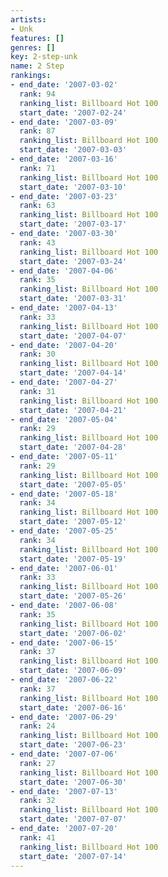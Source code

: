 ```yaml
---
artists:
- Unk
features: []
genres: []
key: 2-step-unk
name: 2 Step
rankings:
- end_date: '2007-03-02'
  rank: 94
  ranking_list: Billboard Hot 100
  start_date: '2007-02-24'
- end_date: '2007-03-09'
  rank: 87
  ranking_list: Billboard Hot 100
  start_date: '2007-03-03'
- end_date: '2007-03-16'
  rank: 71
  ranking_list: Billboard Hot 100
  start_date: '2007-03-10'
- end_date: '2007-03-23'
  rank: 63
  ranking_list: Billboard Hot 100
  start_date: '2007-03-17'
- end_date: '2007-03-30'
  rank: 43
  ranking_list: Billboard Hot 100
  start_date: '2007-03-24'
- end_date: '2007-04-06'
  rank: 35
  ranking_list: Billboard Hot 100
  start_date: '2007-03-31'
- end_date: '2007-04-13'
  rank: 33
  ranking_list: Billboard Hot 100
  start_date: '2007-04-07'
- end_date: '2007-04-20'
  rank: 30
  ranking_list: Billboard Hot 100
  start_date: '2007-04-14'
- end_date: '2007-04-27'
  rank: 31
  ranking_list: Billboard Hot 100
  start_date: '2007-04-21'
- end_date: '2007-05-04'
  rank: 29
  ranking_list: Billboard Hot 100
  start_date: '2007-04-28'
- end_date: '2007-05-11'
  rank: 29
  ranking_list: Billboard Hot 100
  start_date: '2007-05-05'
- end_date: '2007-05-18'
  rank: 34
  ranking_list: Billboard Hot 100
  start_date: '2007-05-12'
- end_date: '2007-05-25'
  rank: 34
  ranking_list: Billboard Hot 100
  start_date: '2007-05-19'
- end_date: '2007-06-01'
  rank: 33
  ranking_list: Billboard Hot 100
  start_date: '2007-05-26'
- end_date: '2007-06-08'
  rank: 35
  ranking_list: Billboard Hot 100
  start_date: '2007-06-02'
- end_date: '2007-06-15'
  rank: 37
  ranking_list: Billboard Hot 100
  start_date: '2007-06-09'
- end_date: '2007-06-22'
  rank: 37
  ranking_list: Billboard Hot 100
  start_date: '2007-06-16'
- end_date: '2007-06-29'
  rank: 24
  ranking_list: Billboard Hot 100
  start_date: '2007-06-23'
- end_date: '2007-07-06'
  rank: 27
  ranking_list: Billboard Hot 100
  start_date: '2007-06-30'
- end_date: '2007-07-13'
  rank: 32
  ranking_list: Billboard Hot 100
  start_date: '2007-07-07'
- end_date: '2007-07-20'
  rank: 41
  ranking_list: Billboard Hot 100
  start_date: '2007-07-14'
---
```


